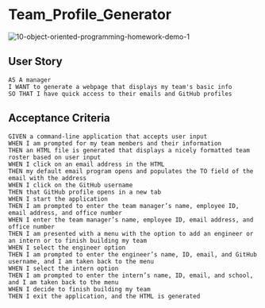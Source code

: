 # Team_Profile_Generator

![10-object-oriented-programming-homework-demo-1](https://user-images.githubusercontent.com/74374839/118873698-0d34f600-b8b8-11eb-88b2-ea7c9c6a09b8.png)

## User Story 
 	AS A manager
 	I WANT to generate a webpage that displays my team's basic info
 	SO THAT I have quick access to their emails and GitHub profiles
	
## Acceptance Criteria
	GIVEN a command-line application that accepts user input
	WHEN I am prompted for my team members and their information
	THEN an HTML file is generated that displays a nicely formatted team roster based on user input
	WHEN I click on an email address in the HTML
	THEN my default email program opens and populates the TO field of the email with the address
	WHEN I click on the GitHub username
	THEN that GitHub profile opens in a new tab
	WHEN I start the application
	THEN I am prompted to enter the team manager’s name, employee ID, email address, and office number
	WHEN I enter the team manager’s name, employee ID, email address, and office number
	THEN I am presented with a menu with the option to add an engineer or an intern or to finish building my team
	WHEN I select the engineer option
	THEN I am prompted to enter the engineer’s name, ID, email, and GitHub username, and I am taken back to the menu
	WHEN I select the intern option
	THEN I am prompted to enter the intern’s name, ID, email, and school, and I am taken back to the menu
	WHEN I decide to finish building my team
	THEN I exit the application, and the HTML is generated
  
